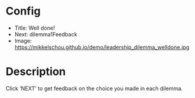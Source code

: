 # Config
- Title: Well done!
- Next: dilemma1Feedback
- Image: https://mikkelschou.github.io/demo/leadership_dilemma_welldone.jpg

# Description
Click ‘NEXT’ to get feedback on the choice you made in each dilemma. 


